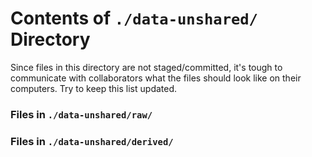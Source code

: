 Contents of `./data-unshared/` Directory
=========
Since files in this directory are not staged/committed, it's tough to communicate with collaborators what the files should look like on their computers.  Try to keep this list updated.

### Files in `./data-unshared/raw/`


### Files in `./data-unshared/derived/`




